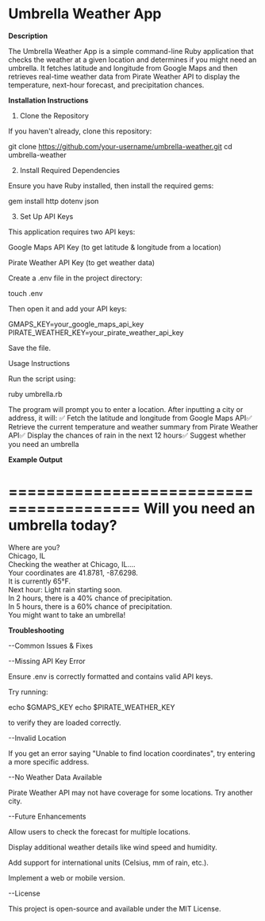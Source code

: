 # Umbrella Weather App

**Description**

The Umbrella Weather App is a simple command-line Ruby application that checks the weather at a given location and determines if you might need an umbrella. It fetches latitude and longitude from Google Maps and then retrieves real-time weather data from Pirate Weather API to display the temperature, next-hour forecast, and precipitation chances.

**Installation Instructions**

1. Clone the Repository

If you haven't already, clone this repository:

git clone https://github.com/your-username/umbrella-weather.git
cd umbrella-weather

2. Install Required Dependencies

Ensure you have Ruby installed, then install the required gems:

gem install http dotenv json

3. Set Up API Keys

This application requires two API keys:

Google Maps API Key (to get latitude & longitude from a location)

Pirate Weather API Key (to get weather data)

Create a .env file in the project directory:

touch .env

Then open it and add your API keys:

GMAPS_KEY=your_google_maps_api_key
PIRATE_WEATHER_KEY=your_pirate_weather_api_key

Save the file.

Usage Instructions

Run the script using:

ruby umbrella.rb

The program will prompt you to enter a location. After inputting a city or address, it will:
✅ Fetch the latitude and longitude from Google Maps API✅ Retrieve the current temperature and weather summary from Pirate Weather API✅ Display the chances of rain in the next 12 hours✅ Suggest whether you need an umbrella

**Example Output**

========================================
   Will you need an umbrella today?     
========================================

Where are you?  
Chicago, IL  
Checking the weather at Chicago, IL....  
Your coordinates are 41.8781, -87.6298.  
It is currently 65°F.  
Next hour: Light rain starting soon.  
In 2 hours, there is a 40% chance of precipitation.  
In 5 hours, there is a 60% chance of precipitation.  
You might want to take an umbrella!  

**Troubleshooting**

--Common Issues & Fixes

--Missing API Key Error

Ensure .env is correctly formatted and contains valid API keys.

Try running:

echo $GMAPS_KEY
echo $PIRATE_WEATHER_KEY

to verify they are loaded correctly.

--Invalid Location

If you get an error saying "Unable to find location coordinates", try entering a more specific address.

--No Weather Data Available

Pirate Weather API may not have coverage for some locations. Try another city.

--Future Enhancements

Allow users to check the forecast for multiple locations.

Display additional weather details like wind speed and humidity.

Add support for international units (Celsius, mm of rain, etc.).

Implement a web or mobile version.

--License

This project is open-source and available under the MIT License.

